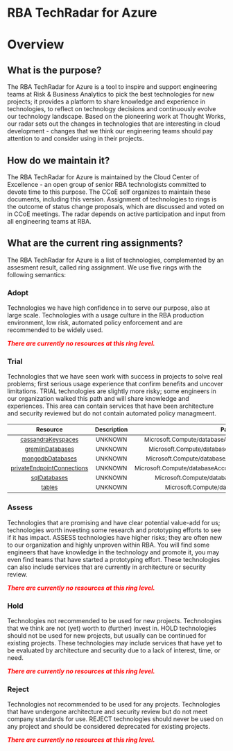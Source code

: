 
RBA TechRadar for Azure
=======================

# Overview

## What is the purpose?


The RBA TechRadar for Azure is a tool to inspire and support engineering teams at Risk & Business Analytics to pick the best technologies for new projects; it provides a platform to share knowledge and experience in technologies, to reflect on technology decisions and continuously evolve our technology landscape.  Based on the pioneering work at Thought Works, our radar sets out the changes in technologies that are interesting in cloud development - changes that we think our engineering teams should pay attention to and consider using in their projects.
## How do we maintain it?


The RBA TechRadar for Azure is maintained by the Cloud Center of Excellence - an open group of senior RBA technologists committed to devote time to this purpose.  The CCoE self organizes to maintain these documents, including this version.  Assignment of technologies to rings is the outcome of status change proposals, which are discussed and voted on in CCoE meetings.  The radar depends on active participation and input from all engineering teams at RBA.
## What are the current ring assignments?


The RBA TechRadar for Azure is a list of technologies, complemented by an assesment result, called ring assignment.  We use five rings with the following semantics:
### Adopt


Technologies we have high confidence in to serve our purpose, also at large scale.  Technologies with a usage culture in the RBA production environment, low risk, automated policy enforcement and are recommended to be widely used.  
  
***<font color="red"> There are currently no resources at this ring level. </font>***
### Trial


Technologies that we have seen work with success in projects to solve real problems;  first serious usage experience that confirm benefits and uncover limitations.  TRIAL technologies are slightly more risky; some engineers in our organization walked this path and will share knowledge and experiences.  This area can contain services that have been architecture and security reviewed but do not contain automated policy managmeent.  

|<sub>Resource</sub>|<sub>Description</sub>|<sub>Path</sub>|<sub>Status</sub>|
| :---: | :---: | :---: | :---: |
|<sub>[cassandraKeyspaces](https://github.com/openrba/python-azure-techradar/tree/master/Microsoft.Compute/databaseAccounts/cassandraKeyspaces)</sub>|<sub>UNKNOWN</sub>|<sub>Microsoft.Compute/databaseAccounts/cassandraKeyspaces</sub>|<sub>TRIAL</sub>|
|<sub>[gremlinDatabases](https://github.com/openrba/python-azure-techradar/tree/master/Microsoft.Compute/databaseAccounts/gremlinDatabases)</sub>|<sub>UNKNOWN</sub>|<sub>Microsoft.Compute/databaseAccounts/gremlinDatabases</sub>|<sub>TRIAL</sub>|
|<sub>[mongodbDatabases](https://github.com/openrba/python-azure-techradar/tree/master/Microsoft.Compute/databaseAccounts/mongodbDatabases)</sub>|<sub>UNKNOWN</sub>|<sub>Microsoft.Compute/databaseAccounts/mongodbDatabases</sub>|<sub>TRIAL</sub>|
|<sub>[privateEndpointConnections](https://github.com/openrba/python-azure-techradar/tree/master/Microsoft.Compute/databaseAccounts/privateEndpointConnections)</sub>|<sub>UNKNOWN</sub>|<sub>Microsoft.Compute/databaseAccounts/privateEndpointConnections</sub>|<sub>TRIAL</sub>|
|<sub>[sqlDatabases](https://github.com/openrba/python-azure-techradar/tree/master/Microsoft.Compute/databaseAccounts/sqlDatabases)</sub>|<sub>UNKNOWN</sub>|<sub>Microsoft.Compute/databaseAccounts/sqlDatabases</sub>|<sub>TRIAL</sub>|
|<sub>[tables](https://github.com/openrba/python-azure-techradar/tree/master/Microsoft.Compute/databaseAccounts/tables)</sub>|<sub>UNKNOWN</sub>|<sub>Microsoft.Compute/databaseAccounts/tables</sub>|<sub>TRIAL</sub>|

### Assess


Technologies that are promising and have clear potential value-add for us; technologies worth investing some research and prototyping efforts to see if it has impact.  ASSESS technologies have higher risks;  they are often new to our organization and highly unproven within RBA.  You will find some engineers that have knowledge in the technology and promote it, you may even find teams that have started a prototyping effort.  These technologies can also include services that are currently in architecture or security review.  
  
***<font color="red"> There are currently no resources at this ring level. </font>***
### Hold


Technologies not recommended to be used for new projects. Technologies that we think are not (yet) worth to (further) invest in.  HOLD technologies should not be used for new projects, but usually can be continued for existing projects.  These technologies may include services that have yet to be evaluated by architecture and security due to a lack of interest, time, or need.  
  
***<font color="red"> There are currently no resources at this ring level. </font>***
### Reject


Technologies not recommended to be used for any projects. Technologies that have undergone architecture and security review but do not meet company standards for use.  REJECT technologies should never be used on any project and should be considered deprecated for existing projects.  
  
***<font color="red"> There are currently no resources at this ring level. </font>***